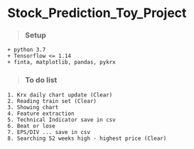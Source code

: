 # Stock_Prediction_Toy_Project
>### Setup
```
+ python 3.7
+ Tensorflow <= 1.14
+ finta, matplotlib, pandas, pykrx
```

>### To do list
```
1. Krx daily chart update (Clear)
2. Reading train set (Clear)
3. Showing chart
4. Feature extraction
5. Technical Indicator save in csv
6. Beat or lose
7. EPS/DIV ... save in csv
8. Searching 52 weeks high - highest price (Clear)
```
